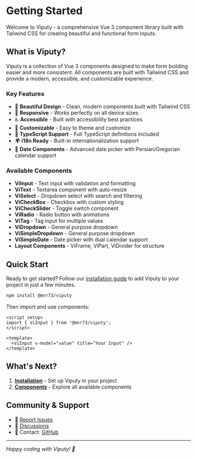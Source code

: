 # Getting Started

Welcome to Viputy - a comprehensive Vue 3 component library built with Tailwind CSS for creating beautiful and functional form inputs.

## What is Viputy?

Viputy is a collection of Vue 3 components designed to make form building easier and more consistent. All components are built with Tailwind CSS and provide a modern, accessible, and customizable experience.

### Key Features

- 🎨 **Beautiful Design** - Clean, modern components built with Tailwind CSS
- 📱 **Responsive** - Works perfectly on all device sizes
- ♿ **Accessible** - Built with accessibility best practices
- 🔧 **Customizable** - Easy to theme and customize
- 📝 **TypeScript Support** - Full TypeScript definitions included
- 🌍 **i18n Ready** - Built-in internationalization support
- 📅 **Date Components** - Advanced date picker with Persian/Gregorian calendar support

### Available Components

- **ViInput** - Text input with validation and formatting
- **ViText** - Textarea component with auto-resize
- **ViSelect** - Dropdown select with search and filtering
- **ViCheckBox** - Checkbox with custom styling
- **ViCheckSlider** - Toggle switch component
- **ViRadio** - Radio button with animations
- **ViTag** - Tag input for multiple values
- **ViDropdown** - General purpose dropdown
- **ViSimpleDropdown** - General purpose dropdown
- **ViSimpleDate** - Date picker with dual calendar support
- **Layout Components** - ViFrame, ViPart, ViDivider for structure

## Quick Start

Ready to get started? Follow our [installation guide](./installation.md) to add Viputy to your project in just a few minutes.

```bash
npm install @mnr73/viputy
```

Then import and use components:

```vue
<script setup>
import { ViInput } from '@mnr73/viputy';
</script>

<template>
  <ViInput v-model="value" title="Your Input" />
</template>
```

## What's Next?

1. **[Installation](./installation.md)** - Set up Viputy in your project
2. **[Components](/components/)** - Explore all available components

## Community & Support

- 🐛 [Report Issues](https://github.com/mnr73/viputy/issues)
- 💬 [Discussions](https://github.com/mnr73/viputy/discussions)
- 📧 Contact: [GitHub](https://github.com/mnr73/viputy)

---

_Happy coding with Viputy! 🚀_
